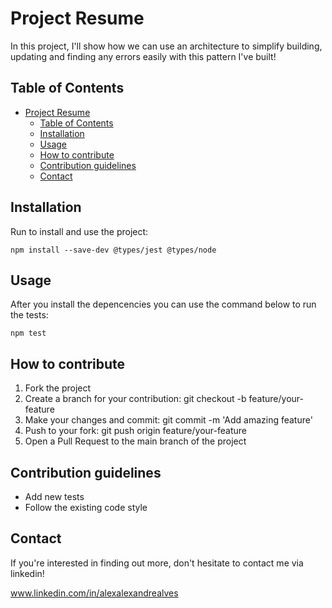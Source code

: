 # Project Resume

In this project, I'll show how we can use an architecture to simplify building, updating and finding any errors
easily with this pattern I've built!

## Table of Contents

- [Project Resume](#project-resume)
  - [Table of Contents](#table-of-contents)
  - [Installation](#installation)
  - [Usage](#usage)
  - [How to contribute](#how-to-contribute)
  - [Contribution guidelines](#contribution-guidelines)
  - [Contact](#contact)

## Installation

Run to install and use the project:

`npm install --save-dev @types/jest @types/node`

## Usage

After you install the depencencies you can use the command below to run the tests:

`npm test`

## How to contribute
1. Fork the project
2. Create a branch for your contribution: git checkout -b feature/your-feature
3. Make your changes and commit: git commit -m 'Add amazing feature'
4. Push to your fork: git push origin feature/your-feature
5. Open a Pull Request to the main branch of the project

## Contribution guidelines

   - Add new tests
   - Follow the existing code style

## Contact

If you're interested in finding out more, don't hesitate to contact me via linkedin!

www.linkedin.com/in/alexalexandrealves 